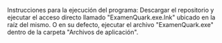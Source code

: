 Instrucciones para la ejecución del programa: Descargar el repositorio y ejecutar el acceso directo llamado "ExamenQuark.exe.lnk" ubicado en la raíz del mismo. O en su defecto, ejecutar el archivo "ExamenQuark.exe" dentro de la carpeta "Archivos de aplicación".